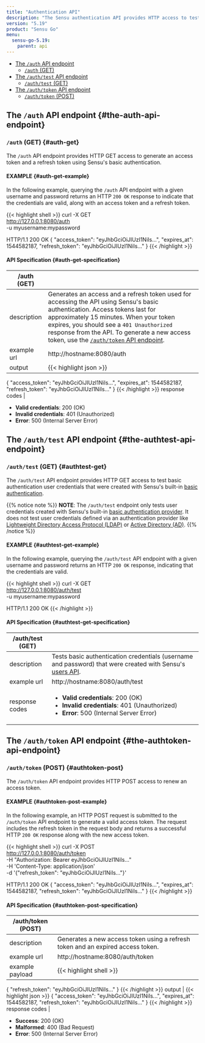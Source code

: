 ```yaml
---
title: "Authentication API"
description: "The Sensu authentication API provides HTTP access to test whether user credentials are valid and use these credentials to obtain access tokens. Read on for the full reference."
version: "5.19"
product: "Sensu Go"
menu:
  sensu-go-5.19:
    parent: api
---
```


- [The `/auth` API endpoint](#the-auth-api-endpoint)
  - [`/auth` (GET)](#auth-get)
- [The `/auth/test` API endpoint](#the-authtest-api-endpoint)
  - [`/auth/test` (GET)](#authtest-get)
- [The `/auth/token` API endpoint](#the-authtoken-api-endpoint)
  - [`/auth/token` (POST)](#authtoken-post)

## The `/auth` API endpoint {#the-auth-api-endpoint}

### `/auth` (GET) {#auth-get}

The `/auth` API endpoint provides HTTP GET access to generate an access token and a refresh token using Sensu's basic authentication.

#### EXAMPLE {#auth-get-example}

In the following example, querying the `/auth` API endpoint with a given username and password returns an HTTP `200 OK` response to indicate that the credentials are valid, along with an access token and a refresh token.

{{< highlight shell >}}
curl -X GET \
http://127.0.0.1:8080/auth \
-u myusername:mypassword

HTTP/1.1 200 OK
{
  "access_token": "eyJhbGciOiJIUzI1NiIs...",
  "expires_at": 1544582187,
  "refresh_token": "eyJhbGciOiJIUzI1NiIs..."
}
{{< /highlight >}}

#### API Specification {#auth-get-specification}

/auth (GET)          |     |
---------------------|------
description          | Generates an access and a refresh token used for accessing the API using Sensu's basic authentication. Access tokens last for approximately 15 minutes. When your token expires, you should see a `401 Unauthorized` response from the API. To generate a new access token, use the [`/auth/token` API endpoint](#authtoken-post).
example url          | http://hostname:8080/auth
output               | {{< highlight json >}}
{
  "access_token": "eyJhbGciOiJIUzI1NiIs...",
  "expires_at": 1544582187,
  "refresh_token": "eyJhbGciOiJIUzI1NiIs..."
}
{{< /highlight >}}
response codes       | <ul><li>**Valid credentials**: 200 (OK)</li><li> **Invalid credentials**: 401 (Unauthorized)</li><li>**Error**: 500 (Internal Server Error)</li></ul>

## The `/auth/test` API endpoint {#the-authtest-api-endpoint}

### `/auth/test` (GET) {#authtest-get}

The `/auth/test` API endpoint provides HTTP GET access to test basic authentication user credentials that were created with Sensu's built-in [basic authentication][1].

{{% notice note %}}
**NOTE**: The `/auth/test` endpoint only tests user credentials created with Sensu's built-in [basic authentication provider](../../installation/auth#use-built-in-basic-authentication). It does not test user credentials defined via an authentication provider like [Lightweight Directory Access Protocol (LDAP)](../../installation/auth#ldap-authentication) or [Active Directory (AD)](../../installation/auth/#ad-authentication).
{{% /notice %}}
 
#### EXAMPLE {#authtest-get-example}

In the following example, querying the `/auth/test` API endpoint with a given username and password returns an HTTP `200 OK` response, indicating that the credentials are valid.

{{< highlight shell >}}
curl -X GET \
http://127.0.0.1:8080/auth/test \
-u myusername:mypassword

HTTP/1.1 200 OK
{{< /highlight >}}

#### API Specification {#authtest-get-specification}

/auth/test (GET)     |     |
---------------------|------
description          | Tests basic authentication credentials (username and password) that were created with Sensu's [users API][1].
example url          | http://hostname:8080/auth/test
response codes       | <ul><li>**Valid credentials**: 200 (OK)</li><li> **Invalid credentials**: 401 (Unauthorized)</li><li>**Error**: 500 (Internal Server Error)</li></ul>

## The `/auth/token` API endpoint {#the-authtoken-api-endpoint}

### `/auth/token` (POST) {#authtoken-post}

The `/auth/token` API endpoint provides HTTP POST access to renew an access token.

#### EXAMPLE {#authtoken-post-example}

In the following example, an HTTP POST request is submitted to the `/auth/token` API endpoint to generate a valid access token.
The request includes the refresh token in the request body and returns a successful HTTP `200 OK` response along with the new access token.

{{< highlight shell >}}
curl -X POST \
http://127.0.0.1:8080/auth/token \
-H "Authorization: Bearer eyJhbGciOiJIUzI1NiIs..." \
-H 'Content-Type: application/json' \
-d '{"refresh_token": "eyJhbGciOiJIUzI1NiIs..."}'

HTTP/1.1 200 OK
{
  "access_token": "eyJhbGciOiJIUzI1NiIs...",
  "expires_at": 1544582187,
  "refresh_token": "eyJhbGciOiJIUzI1NiIs..."
}
{{< /highlight >}}

#### API Specification {#authtoken-post-specification}

/auth/token (POST)   |     |
---------------------|------
description          | Generates a new access token using a refresh token and an expired access token.
example url          | http://hostname:8080/auth/token
example payload | {{< highlight shell >}}
{
  "refresh_token": "eyJhbGciOiJIUzI1NiIs..."
}
{{< /highlight >}}
output               | {{< highlight json >}}
{
  "access_token": "eyJhbGciOiJIUzI1NiIs...",
  "expires_at": 1544582187,
  "refresh_token": "eyJhbGciOiJIUzI1NiIs..."
}
{{< /highlight >}}
response codes  | <ul><li>**Success**: 200 (OK)</li><li>**Malformed**: 400 (Bad Request)</li><li>**Error**: 500 (Internal Server Error)</li></ul>

[1]: ../../installation/auth#use-built-in-basic-authentication
[2]: ../../installation/auth#ldap-authentication
[3]: ../../installation/auth/#ad-authentication
